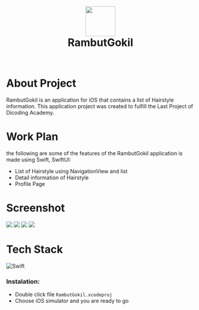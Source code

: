 <div align="center">
      <h1> <img src="https://res.cloudinary.com/dhs3ddasg/image/upload/v1667728827/Github/RambutGokil/iconRambutGokil_vjwylw.png" width="80px"><br/>RambutGokil</h1>
     </div>
<p align="center"> <a href="https://aldybuana.showwcase.com" target="_blank"><img alt="" src="https://img.shields.io/badge/Website-EA4C89?style=normal&logo=dribbble&logoColor=white" style="vertical-align:center" /></a> <a href="https://twitter.com/afrialdyasyurab" target="_blank"><img alt="" src="https://img.shields.io/badge/Twitter-1DA1F2?style=normal&logo=twitter&logoColor=white" style="vertical-align:center" /></a> <a href="https://www.linkedin.com/in/afrialdyasyurab/" target="_blank"><img alt="" src="https://img.shields.io/badge/LinkedIn-0077B5?style=normal&logo=linkedin&logoColor=white" style="vertical-align:center" /></a> </p>

# About Project

RambutGokil is an application for iOS that contains a list of Hairstyle information. This application project was created to fulfill the Last Project of Dicoding Academy.

# Work Plan

the following are some of the features of the RambutGokil application is made using Swift, SwiftUI:

- List of Hairstyle using NavigationView and list
- Detail information of Hairstyle
- Profile Page 


# Screenshot

 <img src="https://res.cloudinary.com/dhs3ddasg/image/upload/v1667728996/Github/RambutGokil/rambutgokil1_qikg1n.png">
 <img src="https://res.cloudinary.com/dhs3ddasg/image/upload/v1667728997/Github/RambutGokil/rambutgokil2_izgsut.png">
 <img src="https://res.cloudinary.com/dhs3ddasg/image/upload/v1667728996/Github/RambutGokil/rambutgokil3_lkcxpr.png">
 <img src="https://res.cloudinary.com/dhs3ddasg/image/upload/v1667728996/Github/RambutGokil/rambutgokil4_icknmm.png">

# Tech Stack

![Swift](https://img.shields.io/badge/swift-F54A2A?style=for-the-badge&logo=swift&logoColor=white)

### Instalation:

- Double click file `RambutGokil.xcodeproj`
- Choose iOS simulator and you are ready to go

<!-- </> with 💛 by readMD (https://readmd.itsvg.in) -->

